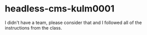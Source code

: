 # headless-cms-kulm0001
I didn't have a team, please consider that and I followed all of the instructions from the class.
